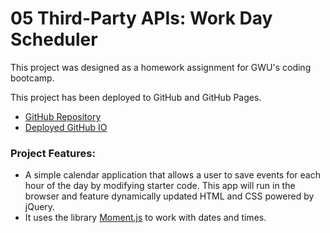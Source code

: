 # 05 Third-Party APIs: Work Day Scheduler

This project was designed as a homework assignment for GWU's coding bootcamp.

This project has been deployed to GitHub and GitHub Pages.

* [GitHub Repository](https://github.com/RAJBrowder/RB_05_APIs)
* [Deployed GitHub IO](https://rajbrowder.github.io/RB_05_APIs/)


### Project Features: 
* A simple calendar application that allows a user to save events for each hour of the day by modifying starter code. This app will run in the browser and feature dynamically updated HTML and CSS powered by jQuery.
* It uses the library [Moment.js](https://momentjs.com/) to work with dates and times.

